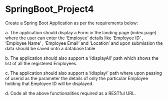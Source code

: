 # SpringBoot_Project4
Create a Spring Boot Application as per the requirements below:

a. The application should display a Form in the landing page (index.page) where the user can enter the ‘Employee’ details like ‘Employee ID’ , ‘Employee Name’ , ‘Employee Email’ and ‘Location’ and upon submission the data should be saved onto a database table

b. The application should also support a ‘/displayAll’ path which shows the list of all the registered Employees.

c. The application should also support a ‘/display/’ path where upon passing of userid as the parameter the details of only the particular Employee holding that Employee ID will be displayed.

d. Code all the above functionalities required as a RESTful URL.
